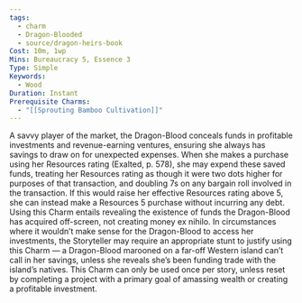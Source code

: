 ```yaml
---
tags:
  - charm
  - Dragon-Blooded
  - source/dragon-heirs-book
Cost: 10m, 1wp
Mins: Bureaucracy 5, Essence 3
Type: Simple
Keywords:
  - Wood
Duration: Instant
Prerequisite Charms:
  - "[[Sprouting Bamboo Cultivation]]"
---
```

A savvy player of the market, the Dragon-Blood conceals funds in profitable investments and revenue-earning ventures, ensuring she always has savings to draw on for unexpected expenses. When she makes a purchase using her Resources rating (Exalted, p. 578), she may expend these saved funds, treating her Resources rating as though it were two dots higher for purposes of that transaction, and doubling 7s on any bargain roll involved in the transaction. If this would raise her effective Resources rating above 5, she can instead make a Resources 5 purchase without incurring any debt.
Using this Charm entails revealing the existence of funds the Dragon-Blood has acquired off-screen, not creating money ex nihilo. In circumstances where it wouldn’t make sense for the Dragon-Blood to access her investments, the Storyteller may require an appropriate stunt to justify using this Charm — a Dragon-Blood marooned on a far-off Western island can’t call in her savings, unless she reveals she’s been funding trade with the island’s natives.
This Charm can only be used once per story, unless reset by completing a project with a primary goal of amassing wealth or creating a profitable investment.